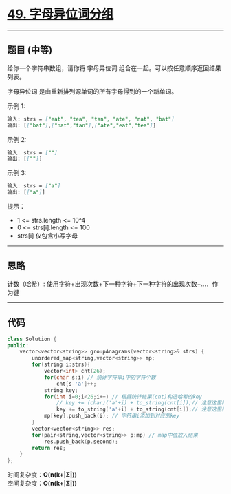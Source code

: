 # [49. 字母异位词分组](https://leetcode.cn/problems/group-anagrams/description/)

---

## 题目 (中等)

给你一个字符串数组，请你将 字母异位词 组合在一起。可以按任意顺序返回结果列表。  

字母异位词 是由重新排列源单词的所有字母得到的一个新单词。  

示例 1:  

```markdown
输入: strs = ["eat", "tea", "tan", "ate", "nat", "bat"]
输出: [["bat"],["nat","tan"],["ate","eat","tea"]]
```

示例 2:  

```markdown
输入: strs = [""]
输出: [[""]]
```

示例 3:  

```markdown
输入: strs = ["a"]
输出: [["a"]]
```

提示：  

- 1 <= strs.length <= 10^4
- 0 <= strs[i].length <= 100
- strs[i] 仅包含小写字母

---

## 思路

计数（哈希）:
    使用字符+出现次数+下一种字符+下一种字符的出现次数+...，作为键

---

## 代码

```C++
class Solution {
public:
    vector<vector<string>> groupAnagrams(vector<string>& strs) {
        unordered_map<string,vector<string>> mp;
        for(string i:strs){
            vector<int> cnt(26);
            for(char s:i) // 统计字符串i中的字符个数
                cnt[s-'a']++;
            string key;
            for(int i=0;i<26;i++) // 根据统计结果(cnt)构造哈希的key
                // key += (char)('a'+i) + to_string(cnt[i]);// 注意这里构造字符串的方法
                key += to_string('a'+i) + to_string(cnt[i]);// 注意这里构造字符串的方法，'a'+i被提升为int
            mp[key].push_back(i); // 字符串i添加到对应的key
        }
        vector<vector<string>> res;
        for(pair<string,vector<string>> p:mp) // map中值放入结果
            res.push_back(p.second);
        return res;
    }
};
```

时间复杂度：**O(n(k+|Σ|))**  
空间复杂度：**O(n(k+|Σ|))**
